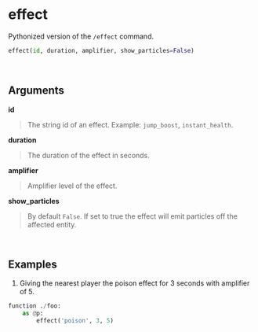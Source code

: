 # effect

Pythonized version of the `/effect` command.


```py
effect(id, duration, amplifier, show_particles=False)
```


&nbsp;


## Arguments

**id**
> The string id of an effect. Example: `jump_boost`, `instant_health`.

**duration**
> The duration of the effect in seconds.

**amplifier**
> Amplifier level of the effect.

**show_particles**
> By default `False`. If set to true the effect will emit particles off the affected entity.



&nbsp;


## Examples

1. Giving the nearest player the poison effect for 3 seconds with amplifier of 5.

```py
function ./foo:
    as @p:
        effect('poison', 3, 5)
```

